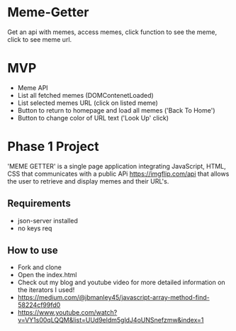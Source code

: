 # Meme-Getter
Get an api with memes, access memes, click function to see the meme, click to see meme url. 

# MVP 
* Meme API
* List all fetched memes (DOMContenetLoaded)
* List selected memes URL (click on listed meme)
* Button to return to homepage and load all memes ('Back To Home')
* Button to change color of URL text ('Look Up' click)


# Phase 1 Project
'MEME GETTER' is a single page application integrating JavaScript, HTML, CSS that communicates with a public APi https://imgflip.com/api that allows the user to retrieve and display memes and their URL's.

## Requirements
* json-server installed
* no keys req


## How to use
* Fork and clone
* Open the index.html
* Check out my blog and youtube video for more detailed information on the iterators I used! 
* https://medium.com/@jbmanley45/javascript-array-method-find-58224cf99fd0
* https://www.youtube.com/watch?v=VY1s00qLQQM&list=UUd9eldm5gldJ4oUNSnefzmw&index=1
